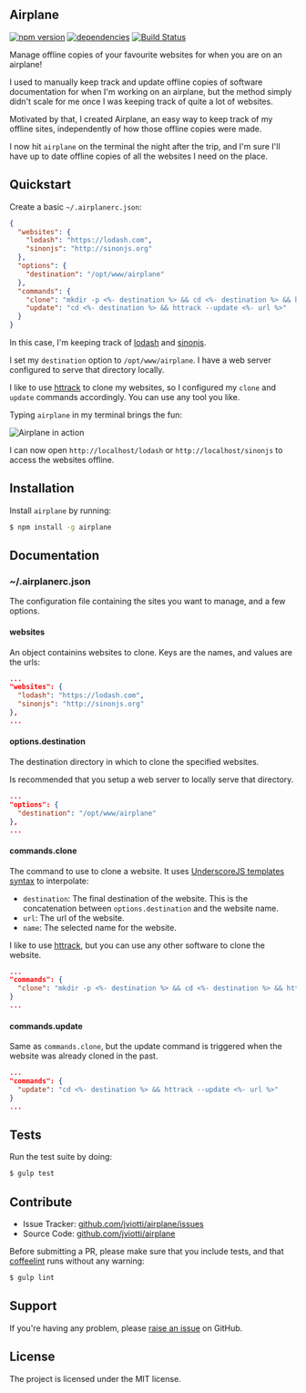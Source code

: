 Airplane
--------

[![npm version](https://badge.fury.io/js/airplane.svg)](http://badge.fury.io/js/airplane)
[![dependencies](https://david-dm.org/jviotti/airplane.png)](https://david-dm.org/jviotti/airplane.png)
[![Build Status](https://travis-ci.org/jviotti/airplane.svg?branch=master)](https://travis-ci.org/jviotti/airplane)

Manage offline copies of your favourite websites for when you are on an airplane!

I used to manually keep track and update offline copies of software documentation for when I'm working on an airplane, but the method simply didn't scale for me once I was keeping track of quite a lot of websites.

Motivated by that, I created Airplane, an easy way to keep track of my offline sites, independently of how those offline copies were made.

I now hit `airplane` on the terminal the night after the trip, and I'm sure I'll have up to date offline copies of all the websites I need on the place.

Quickstart
----------

Create a basic `~/.airplanerc.json`:

```json
{
  "websites": {
    "lodash": "https://lodash.com",   
    "sinonjs": "http://sinonjs.org"
  },
  "options": {
    "destination": "/opt/www/airplane"
  },
  "commands": {
    "clone": "mkdir -p <%- destination %> && cd <%- destination %> && httrack <%- url %>",
    "update": "cd <%- destination %> && httrack --update <%- url %>"
  }
}
```

In this case, I'm keeping track of [lodash](https://lodash.com) and [sinonjs](http://sinonjs.org).

I set my `destination` option to `/opt/www/airplane`. I have a web server configured to serve that directory locally.

I like to use [httrack](http://www.httrack.com) to clone my websites, so I configured my `clone` and `update` commands accordingly. You can use any tool you like.

Typing `airplane` in my terminal brings the fun:

![Airplane in action](https://raw.githubusercontent.com/jviotti/airplane/master/images/screenshot.png)

I can now open `http://localhost/lodash` or `http://localhost/sinonjs` to access the websites offline.


Installation
------------

Install `airplane` by running:

```sh
$ npm install -g airplane
```

Documentation
-------------

### ~/.airplanerc.json

The configuration file containing the sites you want to manage, and a few options.

#### websites

An object containins websites to clone. Keys are the names, and values are the urls:

```json
...
"websites": {
  "lodash": "https://lodash.com",   
  "sinonjs": "http://sinonjs.org"
},
...
```

#### options.destination

The destination directory in which to clone the specified websites.

Is recommended that you setup a web server to locally serve that directory.

```json
...
"options": {
  "destination": "/opt/www/airplane"
},
...
```

#### commands.clone

The command to use to clone a website. It uses [UnderscoreJS templates syntax](http://underscorejs.org/#template) to interpolate:

- `destination`: The final destination of the website. This is the concatenation between `options.destination` and the website name.
- `url`: The url of the website.
- `name`: The selected name for the website.

I like to use [httrack](http://www.httrack.com), but you can use any other software to clone the website.

```json
...
"commands": {
  "clone": "mkdir -p <%- destination %> && cd <%- destination %> && httrack <%- url %>",
}
...
```

#### commands.update

Same as `commands.clone`, but the update command is triggered when the website was already cloned in the past.

```json
...
"commands": {
  "update": "cd <%- destination %> && httrack --update <%- url %>"  
}
...
```

Tests
-----

Run the test suite by doing:

```sh
$ gulp test
```

Contribute
----------

- Issue Tracker: [github.com/jviotti/airplane/issues](https://github.com/jviotti/airplane/issues)
- Source Code: [github.com/jviotti/airplane](https://github.com/jviotti/airplane)

Before submitting a PR, please make sure that you include tests, and that [coffeelint](http://www.coffeelint.org/) runs without any warning:

```sh
$ gulp lint
```

Support
-------

If you're having any problem, please [raise an issue](https://github.com/jviotti/airplane/issues/new) on GitHub.

License
-------

The project is licensed under the MIT license.
